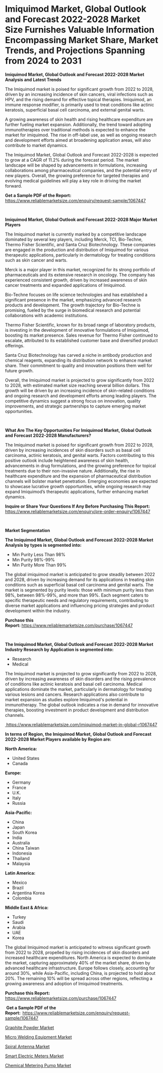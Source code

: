 <p><h1>Imiquimod Market, Global Outlook and Forecast 2022-2028 Market Size Furnishes Valuable Information Encompassing Market Share, Market Trends, and Projections Spanning from 2024 to 2031</h1></p><p><strong>Imiquimod Market, Global Outlook and Forecast 2022-2028 Market Analysis and Latest Trends</strong></p>
<p><p>The Imiquimod market is poised for significant growth from 2022 to 2028, driven by an increasing incidence of skin cancers, viral infections such as HPV, and the rising demand for effective topical therapies. Imiquimod, an immune response modifier, is primarily used to treat conditions like actinic keratosis, superficial basal cell carcinoma, and external genital warts. </p><p>A growing awareness of skin health and rising healthcare expenditure are further fueling market expansion. Additionally, the trend toward adopting immunotherapies over traditional methods is expected to enhance the market for imiquimod. The rise in off-label use, as well as ongoing research and development efforts aimed at broadening application areas, will also contribute to market dynamics.</p><p>The Imiquimod Market, Global Outlook and Forecast 2022-2028 is expected to grow at a CAGR of 11.2% during the forecast period. The market landscape will be shaped by advancements in formulations, increasing collaborations among pharmaceutical companies, and the potential entry of new players. Overall, the growing preference for targeted therapies and evolving medical guidelines will play a key role in driving the market forward.</p></p>
<p><strong>Get a Sample PDF of the Report:&nbsp;</strong> <a href="https://www.reliablemarketsize.com/enquiry/request-sample/1067447">https://www.reliablemarketsize.com/enquiry/request-sample/1067447</a></p>
<p>&nbsp;</p>
<p><strong>Imiquimod Market, Global Outlook and Forecast 2022-2028 Major Market Players</strong></p>
<p><p>The Imiquimod market is currently marked by a competitive landscape dominated by several key players, including Merck, TCI, Bio-Techne, Thermo Fisher Scientific, and Santa Cruz Biotechnology. These companies are engaged in the production and distribution of Imiquimod for various therapeutic applications, particularly in dermatology for treating conditions such as skin cancer and warts.</p><p>Merck is a major player in this market, recognized for its strong portfolio of pharmaceuticals and its extensive research in oncology. The company has experienced consistent growth, driven by increased awareness of skin cancer treatments and expanded applications of Imiquimod.</p><p>Bio-Techne focuses on life science technologies and has established a significant presence in the market, emphasizing advanced research products and development. The growth trajectory for Bio-Techne is promising, fueled by the surge in biomedical research and potential collaborations with academic institutions.</p><p>Thermo Fisher Scientific, known for its broad range of laboratory products, is investing in the development of innovative formulations of Imiquimod, boosting its market presence. Sales revenue for Thermo Fisher continued to escalate, attributed to its established customer base and diversified product offerings.</p><p>Santa Cruz Biotechnology has carved a niche in antibody production and chemical reagents, expanding its distribution network to enhance market share. Their commitment to quality and innovation positions them well for future growth.</p><p>Overall, the Imiquimod market is projected to grow significantly from 2022 to 2028, with estimated market size reaching several billion dollars. This growth will be driven by an increasing incidence of skin-related conditions and ongoing research and development efforts among leading players. The competitive dynamics suggest a strong focus on innovation, quality improvements, and strategic partnerships to capture emerging market opportunities.</p></p>
<p>&nbsp;</p>
<p><strong>What Are The Key Opportunities For Imiquimod Market, Global Outlook and Forecast 2022-2028 Manufacturers?</strong></p>
<p><p>The Imiquimod market is poised for significant growth from 2022 to 2028, driven by increasing incidences of skin disorders such as basal cell carcinoma, actinic keratosis, and genital warts. Factors contributing to this positive outlook include heightened awareness of skin health, advancements in drug formulations, and the growing preference for topical treatments due to their non-invasive nature. Additionally, the rise in healthcare expenditure and the expansion of pharmaceutical distribution channels will bolster market penetration. Emerging economies are expected to showcase lucrative growth opportunities, while ongoing research may expand Imiquimod’s therapeutic applications, further enhancing market dynamics.</p></p>
<p><strong>Inquire or Share Your Questions If Any Before Purchasing This Report:</strong> <a href="https://www.reliablemarketsize.com/enquiry/pre-order-enquiry/1067447">https://www.reliablemarketsize.com/enquiry/pre-order-enquiry/1067447</a></p>
<p>&nbsp;</p>
<p><strong>Market Segmentation</strong></p>
<p><strong>The Imiquimod Market, Global Outlook and Forecast 2022-2028 Market Analysis by types is segmented into:</strong></p>
<p><ul><li>Min Purity Less Than 98%</li><li>Min Purity 98%-99%</li><li>Min Purity More Than 99%</li></ul></p>
<p><p>The global imiquimod market is anticipated to grow steadily between 2022 and 2028, driven by increasing demand for its applications in treating skin conditions such as superficial basal cell carcinoma and genital warts. The market is segmented by purity levels: those with minimum purity less than 98%, between 98%-99%, and more than 99%. Each segment caters to specific therapeutic needs and regulatory requirements, contributing to diverse market applications and influencing pricing strategies and product development within the industry.</p></p>
<p><strong>Purchase this Report:&nbsp;</strong><a href="https://www.reliablemarketsize.com/purchase/1067447">https://www.reliablemarketsize.com/purchase/1067447</a></p>
<p>&nbsp;</p>
<p><strong>The Imiquimod Market, Global Outlook and Forecast 2022-2028 Market Industry Research by Application is segmented into:</strong></p>
<p><ul><li>Research</li><li>Medical</li></ul></p>
<p><p>The Imiquimod market is projected to grow significantly from 2022 to 2028, driven by increasing awareness of skin disorders and the rising prevalence of conditions like actinic keratosis and basal cell carcinoma. Medical applications dominate the market, particularly in dermatology for treating various lesions and cancers. Research applications also contribute to market expansion as studies explore Imiquimod's potential in immunotherapy. The global outlook indicates a rise in demand for innovative therapies, boosting investment in product development and distribution channels.</p></p>
<p><a href="https://www.reliablemarketsize.com/imiquimod-market-in-global-r1067447">&nbsp;https://www.reliablemarketsize.com/imiquimod-market-in-global-r1067447</a></p>
<p><strong>In terms of Region, the Imiquimod Market, Global Outlook and Forecast 2022-2028 Market Players available by Region are:</strong></p>
<p>
    <p> <strong> North America: </strong>
        <ul>
            <li>United States</li>
            <li>Canada</li>
        </ul>
        </p> 
    <p> <strong> Europe: </strong>
        <ul>
            <li>Germany</li>
            <li>France</li>
            <li>U.K.</li>
            <li>Italy</li>
            <li>Russia</li>
        </ul>
        </p> 
    <p> <strong> Asia-Pacific: </strong>
        <ul>
            <li>China</li>
            <li>Japan</li>
            <li>South Korea</li>
            <li>India</li>
            <li>Australia</li>
            <li>China Taiwan</li>
            <li>Indonesia</li>
            <li>Thailand</li>
            <li>Malaysia</li>
        </ul>
        </p> 
    <p> <strong> Latin America: </strong>
        <ul>
            <li>Mexico</li>
            <li>Brazil</li>
            <li>Argentina Korea</li>
            <li>Colombia</li>
        </ul>
        </p> 
    <p> <strong> Middle East & Africa: </strong>
        <ul>
            <li>Turkey</li>
            <li>Saudi</li>
            <li>Arabia</li>
            <li>UAE</li>
            <li>Korea</li>
        </ul>
    </p>
    </p>
<p><p>The global Imiquimod market is anticipated to witness significant growth from 2022 to 2028, propelled by rising incidences of skin disorders and increased healthcare expenditures. North America is expected to dominate the market, capturing approximately 40% of the market share, driven by advanced healthcare infrastructure. Europe follows closely, accounting for around 30%, while Asia-Pacific, including China, is projected to hold about 20%. The remaining 10% will be spread across other regions, reflecting a growing awareness and adoption of Imiquimod treatments.</p></p>
<p><strong>Purchase this Report: </strong><a href="https://www.reliablemarketsize.com/purchase/1067447">https://www.reliablemarketsize.com/purchase/1067447</a></p>
<p>&nbsp;<strong>Get a Sample PDF of the Report:&nbsp;&nbsp;</strong><a href="https://www.reliablemarketsize.com/enquiry/request-sample/1067447">https://www.reliablemarketsize.com/enquiry/request-sample/1067447</a></p>
<p><strong></strong></p>
<p><p><a href="https://issuu.com/reportprime-2/docs/graphite-powder-market-size-2030.pp_06409b742f48e5">Graphite Powder Market</a></p><p><a href="https://www.linkedin.com/pulse/global-micro-welding-equipment-market-projected-grow-cagr-137-hmzyf?trackingId=TlxnxL5FQ%2FeJDn8POoj4JA%3D%3D">Micro Welding Equipment Market</a></p><p><a href="https://medium.com/@eloisadavis1985/the-spiral-antenna-market-decisions-are-mostly-driven-by-resource-optimization-and-c0dec2e9261a?postPublishedType=initial">Spiral Antenna Market</a></p><p><a href="https://medium.com/@eltaroberts39/the-smart-electric-meters-market-has-witnessed-significant-growth-in-recent-years-and-this-trend-bee2bf02048f">Smart Electric Meters Market</a></p><p><a href="https://issuu.com/reportprime-2/docs/chemical-metering-pump-market-size-_8e3b11be8af6d3">Chemical Metering Pump Market</a></p></p>